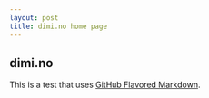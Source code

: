 ```yaml
---
layout: post
title: dimi.no home page
---
```


## dimi.no

This is a test that uses [GitHub Flavored Markdown](https://github.github.com/gfm/).
